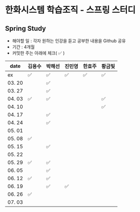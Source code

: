 # 한화시스템 학습조직 - 스프링 스터디

## Spring Study
 - 해야할 일 : 각자 원하는 인강을 듣고 공부한 내용을 Github 공유
 - 기간 : 4개월
 - 커밋한 주는 아래에 체크( ✅ )
 
 | date   | 김용수 | 박해선 | 진민영 | 한효주 | 황금빛 |
| ------ |  ----- | ---- | ---- | ---- | ---- |
| ex |  ✅ | ✅ | ✅ | ✅ | ✅ |
| 03. 20 |   |✅  |  |  |  |
| 03. 27 |   |✅  |  |  |  |
| 04. 03 | ✅  |✅  |  |  |  ✅|
| 04. 10 |   |  |  |  |  ✅|
| 04. 17 |   |✅|  |  |  |
| 04. 24 |   |✅|  |  |  |
| 05. 01 |   |  |  |  |  |
| 05. 08 | ✅  |  |  |  |  |
| 05. 15 |   |✅|  |  |  |
| 05. 22 |   |  |  |  |  |
| 05. 29 | ✅  |✅|  |  |  |
| 06. 05 |   |✅|  |  |  |
| 06. 12 | ✅  |✅|  |  |  |
| 06. 19 |   |✅| ✅ |  |  |
| 06. 26 | ✅  |  |  |  |  |
| 07. 03 |   |  |  |  |  |
